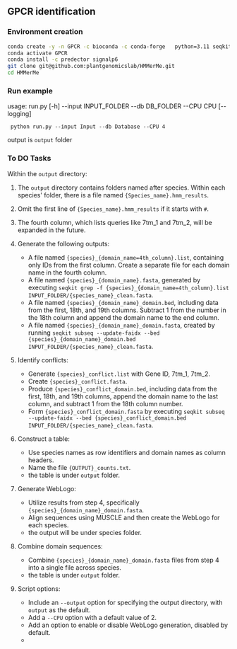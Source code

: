 ## GPCR identification

### Environment creation
```bash
conda create -y -n GPCR -c bioconda -c conda-forge   python=3.11 seqkit hmmer muscle=3.8.1551 weblogo transdecoder  blast
conda activate GPCR
conda install -c predector signalp6
git clone git@github.com:plantgenomicslab/HMMerMe.git
cd HMMerMe
```
### Run example
usage: run.py [-h] --input INPUT_FOLDER --db DB_FOLDER --CPU CPU [--logging]
```
 python run.py --input Input --db Database --CPU 4
```
output is `output` folder

### To DO Tasks

Within the `output` directory:
1. The `output` directory contains folders named after species. Within each species' folder, there is a file named `{Species_name}.hmm_results`.
2. Omit the first line of `{Species_name}.hmm_results` if it starts with `#`.
3. The fourth column, which lists queries like 7tm_1 and 7tm_2, will be expanded in the future.
4. Generate the following outputs:
   - A file named `{species}_{domain_name=4th_column}.list`, containing only IDs from the first column. Create a separate file for each domain name in the fourth column.
   - A file named `{species}_{domain_name}.fasta`, generated by executing `seqkit grep -f {species}_{domain_name=4th_column}.list INPUT_FOLDER/{species_name}_clean.fasta`.
   - A file named `{species}_{domain_name}_domain.bed`, including data from the first, 18th, and 19th columns. Subtract 1 from the number in the 18th column and append the domain name to the end column.
   - A file named `{species}_{domain_name}_domain.fasta`, created by running `seqkit subseq --update-faidx --bed {species}_{domain_name}_domain.bed INPUT_FOLDER/{species_name}_clean.fasta`.

5. Identify conflicts:
   - Generate `{species}_conflict.list` with Gene ID, 7tm_1, 7tm_2.
   - Create `{species}_conflict.fasta`.
   - Produce `{species}_conflict_domain.bed`, including data from the first, 18th, and 19th columns, append the domain name to the last column, and subtract 1 from the 18th column number.
   - Form `{species}_conflict_domain.fasta` by executing `seqkit subseq --update-faidx --bed {species}_conflict_domain.bed INPUT_FOLDER/{species_name}_clean.fasta`.

6. Construct a table:
   - Use species names as row identifiers and domain names as column headers.
   - Name the file `{OUTPUT}_counts.txt`.
   - the table is under `output` folder.

7. Generate WebLogo:
   - Utilize results from step 4, specifically `{species}_{domain_name}_domain.fasta`.
   - Align sequences using MUSCLE and then create the WebLogo for each species.
   - the output will be under species folder.

8. Combine domain sequences:
   - Combine `{species}_{domain_name}_domain.fasta` files from step 4 into a single file across species.
   - the table is under `output` folder.

9. Script options:
   - Include an `--output` option for specifying the output directory, with `output` as the default.
   - Add a `--CPU` option with a default value of 2.
   - Add an option to enable or disable WebLogo generation, disabled by default.
   - 
